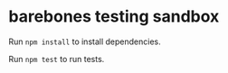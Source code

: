 # barebones testing sandbox

Run `npm install` to install dependencies.

Run `npm test` to run tests.
